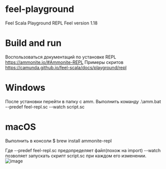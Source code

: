 # feel-playground
Feel Scala Playground REPL
Feel version 1.18
# Build and run
Воспользоваться документаций по установке REPL https://ammonite.io/#Ammonite-REPL 
Примеры скритов https://camunda.github.io/feel-scala/docs/playground/repl

# Windows
После установки перейти в папку с amm. Выполнить команду .\amm.bat --predef feel-repl.sc --watch script.sc

# macOS
Выполнить в консоли
$ brew install ammonite-repl

Где --predef feel-repl.sc предопределяет файл(похож на import)
--watch позволяет запускать скрипт script.sc при каждом его изменении.
![image](https://github.com/user-attachments/assets/e6809d0e-024f-45e8-930f-1d8fdf6d571a)
